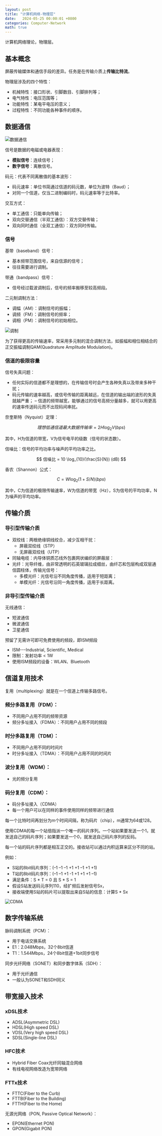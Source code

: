 ```yaml
---
layout: post
title: "计算机网络-物理层"
date:   2024-05-25 00:00:01 +0800
categories: Computer-Network
math: true
---
```


计算机网络理论，物理层。

## 基本概念

屏蔽传输媒体和通信手段的差异。任务是在传输介质上**传输比特流**。

物理层涉及的四个特性：
- 机械特性：接口形状、引脚数目、引脚排列等；
- 电气特性：电压范围等；
- 功能特性：某电平电压的意义；
- 过程特性：不同功能各种事件的顺序。

## 数据通信

![数据通信](/images/com_net/c1_data_comun_model.png)

信号是数据的电磁或电器表现：
- **模拟信号**：连续信号；
- **数字信号**：离散信号。

码元：代表不同离散值的基本波形：
- 码元速率：单位书简通过信道的码元数，单位为波特（Baud）；
- 对同一个信道，仅当二进制编码时，码元速率等于比特率。

交互方式：
- 单工通信：只能单向传输；
- 双向交替通信（半双工通信）：双方交替传输；
- 双向同时通信（全双工通信）：双方同时传输。

### 信号

基带（baseband）信号：
- 基本频带范围信号，来自信源的信号；
- 往往需要进行调制。

带通（bandpass）信号：
- 信号经过载波调制后，信号的频率搬移至较高频段。

二元制调制方法：
- 调幅（AM）：调制信号的振幅；
- 调频（FM）：调制信号的频率；
- 调相（PM）：调制信号的初始相位。

![调制](/images/com_net/c1_sig_mod.png)

为了获得更高的传输速率，常采用多元制的混合调制方法，如振幅和相位相结合的正交振幅调制QAM(Quadrature Amplitude Modulation)。

### 信道的极限容量

信号失真问题：
- 任何实际的信道都不是理想的，在传输信号时会产生各种失真以及带来多种干扰；
- 码元传输的速率越高，或信号传输的距离越远，在信道的输出端的波形的失真就越严重；
– 信道的频带越宽，能够通过的信号高频分量越多，就可以用更高的速率传送码元而不出现码间串扰。

奈奎斯特（Nyquist）定理：

$$ 理想低通信道最大数据传输率 = 2H \log_2 V (bps) $$

其中，H为信道的带宽，V为信号电平的级数（信号的状态数）。

信噪比：信号的平均功率与噪声的平均功率之比。

$$ 信噪比 = 10 \log_{10}(\frac{S}{N}) (dB) $$

香农（Shannon）公式：

$$ C = W \log_{2}(1 + S/N) (bps) $$

其中，C为信道的极限传输速率，W为信道的带宽（Hz），S为信号的平均功率，N为噪声的平均功率。

## 传输介质

### 导引型传输介质

- 双绞线：两根绝缘铜线绞合，减少互相干扰：
    - 屏蔽双绞线（STP）
    - 无屏蔽双绞线（UTP）
- 同轴电缆：内导体铜质芯线外包裹网状编织的屏蔽层：
- 光纤：光导纤维，由非常透明的石英玻璃拉成细丝，由纤芯和包层构成双层通信圆柱体，传输光信号：
    - 多模光纤：光信号沿不同角度传播，适用于短距离；
    - 单模光纤：光信号沿同一角度传播，适用于长距离。

### 非导引型传输介质

无线通信：
- 短波通信
- 微波通信
- 卫星通信

预留了无需许可即可免费使用的频段，即ISM频段
- ISM---Industrial, Scientific, Medical
- 限制：发射功率 < 1W
- 使用ISM频段的设备：WLAN、Bluetooth

## 信道复用技术

复用（multiplexing）就是在一个信道上传输多路信号。

### 频分多路复用（FDM）：
- 不同用户占用不同的频带资源
- 频分多址接入（FDMA）：不同用户占用不同的频段

### 时分多路复用（TDM）：
- 不同用户占用不同的时间片
- 时分多址接入（TDMA）：不同用户占用不同的时间片

### 波分复用（WDM）：
- 光的频分复用

### 码分复用（CDM）：
- 码分多址接入（CDMA）
- 每一个用户可以在同样的事件使用同样的频带进行通信

每一个比特时间再划分为m个时间间隔，称为码片（chip），m通常为64或128。

使用CDMA的每一个站倍指派一个唯一的码片序列。一个站如果要发送一个1，就发送自己的码片序列；如果要发送一个0，就发送自己码片序列的反码。

每一个站的码片序列都是相互正交的。接收站可以通过内积运算来区分不同的站。

例如：
- S站的8bit码片序列：(–1 –1 –1 +1 +1 –1 +1 +1)
- T站的8bit码片序列：(–1 –1 +1 -1 +1 +1 +1 –1)
- 满足条件：S * T = 0   且 S * S = 1
- 假设S站发送码元序列110，经扩频后发射信号Sx，
- 接收端使用S站的码片可以提取出来自S站的信息：计算S * Sx

![CDMA](/images/com_net/c1_cdma.png)

## 数字传输系统

脉码调制系统（PCM）：
- 用于电话交换系统
- E1：2.048Mbps，32个8bit信道
- T1：1.544Mbps，24个8bit信道+1bit同步信号

同步光纤网络（SONET）和同步数字体系（SDH）：
- 用于光纤通信
- 一般认为SONET和SDH同义

## 带宽接入技术

### xDSL技术

- ADSL(Asymmetric DSL)
- HDSL(High speed DSL)
- VDSL(Very high speed DSL)
- SDSL(Single-line DSL)

### HFC技术

- Hybrid Fiber Coax光纤同轴混合网络
- 有线电视网络改造为宽带网络

### FTTx技术

- FTTC(Fiber to the Curb)
- FTTB(Fiber to the Building)
- FTTH(Fiber to the Home)

无源光网络（PON, Passive Optical Network）：
- EPON(Ethernet PON)
- GPON(Gigabit PON)